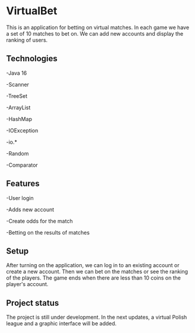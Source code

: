 # VirtualBet
This is an application for betting on virtual matches. In each game we have a set of 10 matches to bet on. We can add new accounts and display the ranking of users. 
## Technologies
-Java 16

-Scanner

-TreeSet

-ArrayList

-HashMap

-IOException

-io.*

-Random

-Comparator
## Features
-User login

-Adds new account

-Create odds for the match

-Betting on the results of matches
## Setup
After turning on the application, we can log in to an existing account or create a new account. Then we can bet on the matches or see the ranking of the players. The game ends when there are less than 10 coins on the player's account.
## Project status
The project is still under development. In the next updates, a virtual Polish league and a graphic interface will be added. 
